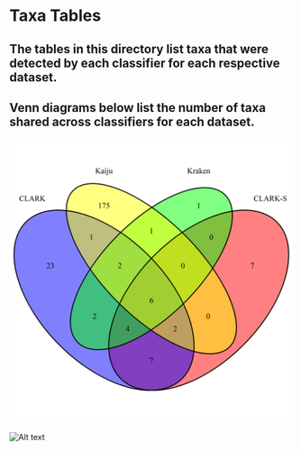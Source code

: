 # Taxa Tables
## The tables in this directory list taxa that were detected by each classifier for each respective dataset.
## Venn diagrams below list the number of taxa shared across classifiers for each dataset.
![Alt text](https://github.com/erichards52/Master-Project/blob/master/taxTables/HomoRespVenn.tiff?raw=true "Title")

![Alt text](https://github.com/erichards52/Master-Project/edit/master/taxTables/HomoRespVenn.PNG "Optional Title")
